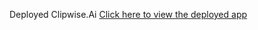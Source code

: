 Deployed Clipwise.Ai 
[Click here to view the deployed app](https://clipwise-ai-mashooqali.netlify.app/)